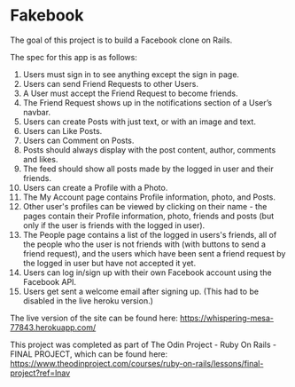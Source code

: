 # Fakebook
The goal of this project is to build a Facebook clone on Rails.

The spec for this app is as follows:
1. Users must sign in to see anything except the sign in page.
2. Users can send Friend Requests to other Users.
3. A User must accept the Friend Request to become friends.
4. The Friend Request shows up in the notifications section of a User’s navbar.
5. Users can create Posts with just text, or with an image and text.
6. Users can Like Posts.
7. Users can Comment on Posts.
8. Posts should always display with the post content, author, comments and likes.
9. The feed should show all posts made by the logged in user and their friends.
10. Users can create a Profile with a Photo.
11. The My Account page contains Profile information, photo, and Posts.
12. Other user's profiles can be viewed by clicking on their name - the pages contain their Profile information, photo, friends and posts (but only if the user is friends with the logged in user).
13. The People page contains a list of the logged in users's friends, all of the people who the user is not friends with (with buttons to send a friend request), and the users which have been sent a friend request by the logged in user but have not accepted it yet.
14. Users can log in/sign up with their own Facebook account using the Facebook API.
15. Users get sent a welcome email after signing up. (This had to be disabled in the live heroku version.)

The live version of the site can be found here: https://whispering-mesa-77843.herokuapp.com/

This project was completed as part of The Odin Project - Ruby On Rails - FINAL PROJECT, which can be found here: https://www.theodinproject.com/courses/ruby-on-rails/lessons/final-project?ref=lnav